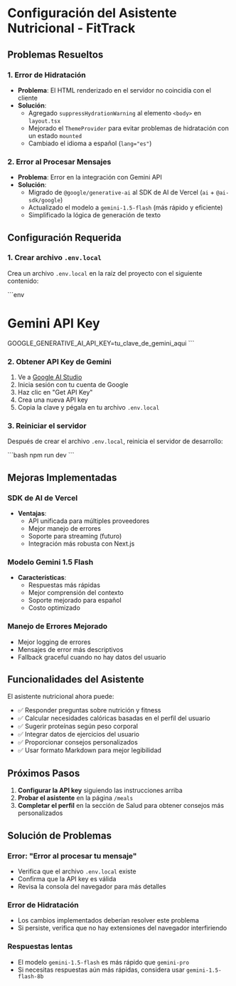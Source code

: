 # Configuración del Asistente Nutricional - FitTrack

## Problemas Resueltos

### 1. Error de Hidratación
- **Problema**: El HTML renderizado en el servidor no coincidía con el cliente
- **Solución**: 
  - Agregado `suppressHydrationWarning` al elemento `<body>` en `layout.tsx`
  - Mejorado el `ThemeProvider` para evitar problemas de hidratación con un estado `mounted`
  - Cambiado el idioma a español (`lang="es"`)

### 2. Error al Procesar Mensajes
- **Problema**: Error en la integración con Gemini API
- **Solución**:
  - Migrado de `@google/generative-ai` al SDK de AI de Vercel (`ai` + `@ai-sdk/google`)
  - Actualizado el modelo a `gemini-1.5-flash` (más rápido y eficiente)
  - Simplificado la lógica de generación de texto

## Configuración Requerida

### 1. Crear archivo `.env.local`
Crea un archivo `.env.local` en la raíz del proyecto con el siguiente contenido:

\`\`\`env
# Gemini API Key
GOOGLE_GENERATIVE_AI_API_KEY=tu_clave_de_gemini_aqui
\`\`\`

### 2. Obtener API Key de Gemini
1. Ve a [Google AI Studio](https://aistudio.google.com/)
2. Inicia sesión con tu cuenta de Google
3. Haz clic en "Get API Key"
4. Crea una nueva API key
5. Copia la clave y pégala en tu archivo `.env.local`

### 3. Reiniciar el servidor
Después de crear el archivo `.env.local`, reinicia el servidor de desarrollo:

\`\`\`bash
npm run dev
\`\`\`

## Mejoras Implementadas

### SDK de AI de Vercel
- **Ventajas**:
  - API unificada para múltiples proveedores
  - Mejor manejo de errores
  - Soporte para streaming (futuro)
  - Integración más robusta con Next.js

### Modelo Gemini 1.5 Flash
- **Características**:
  - Respuestas más rápidas
  - Mejor comprensión del contexto
  - Soporte mejorado para español
  - Costo optimizado

### Manejo de Errores Mejorado
- Mejor logging de errores
- Mensajes de error más descriptivos
- Fallback graceful cuando no hay datos del usuario

## Funcionalidades del Asistente

El asistente nutricional ahora puede:
- ✅ Responder preguntas sobre nutrición y fitness
- ✅ Calcular necesidades calóricas basadas en el perfil del usuario
- ✅ Sugerir proteínas según peso corporal
- ✅ Integrar datos de ejercicios del usuario
- ✅ Proporcionar consejos personalizados
- ✅ Usar formato Markdown para mejor legibilidad

## Próximos Pasos

1. **Configurar la API key** siguiendo las instrucciones arriba
2. **Probar el asistente** en la página `/meals`
3. **Completar el perfil** en la sección de Salud para obtener consejos más personalizados

## Solución de Problemas

### Error: "Error al procesar tu mensaje"
- Verifica que el archivo `.env.local` existe
- Confirma que la API key es válida
- Revisa la consola del navegador para más detalles

### Error de Hidratación
- Los cambios implementados deberían resolver este problema
- Si persiste, verifica que no hay extensiones del navegador interfiriendo

### Respuestas lentas
- El modelo `gemini-1.5-flash` es más rápido que `gemini-pro`
- Si necesitas respuestas aún más rápidas, considera usar `gemini-1.5-flash-8b`
